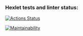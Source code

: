 ### Hexlet tests and linter status:
[![Actions Status](https://github.com/CatIsCode/frontend-project-44/actions/workflows/hexlet-check.yml/badge.svg)](https://github.com/CatIsCode/frontend-project-44/actions)

[![Maintainability](https://api.codeclimate.com/v1/badges/445b32521d2be9916a26/maintainability)](https://codeclimate.com/github/CatIsCode/frontend-project-44/maintainability)